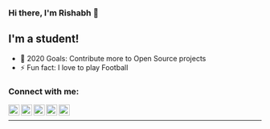 ### Hi there, I'm Rishabh 👋

## I'm a student!
- 🥅 2020 Goals: Contribute more to Open Source projects
- ⚡ Fun fact: I love to play Football

### Connect with me:

[<img align="left" alt="iamrishabh07 | LinkedIn" width="22px" src="https://cdn.jsdelivr.net/npm/simple-icons@v3/icons/linkedin.svg" />][linkedin]
[<img align="left" alt="iamrishabh07 | Github" width="22px" src="https://cdn.jsdelivr.net/npm/simple-icons@v3/icons/github.svg" />][github]
[<img align="left" alt="iamRishabh07 | Gitlab" width="22px" src="https://cdn.jsdelivr.net/npm/simple-icons@v3/icons/gitlab.svg" />][gitlab]
[<img align="left" alt="iamrishabh | Keybase" width="22px" src="https://cdn.jsdelivr.net/npm/simple-icons@v3/icons/keybase.svg" />][keybase]
[<img align="left" alt="iamRishabh05 | Reddit" width="22px" src="https://cdn.jsdelivr.net/npm/simple-icons@v3/icons/reddit.svg" />][reddit]


<br />

---



[linkedin]: https://www.linkedin.com/in/iamrishabh07
[keybase]: https://keybase.io/iamrishabh
[reddit]: https://www.reddit.com/user/iamRishabh05/
[gitlab]: https://gitlab.com/iamRishabh07
[github]: https://github.com/iamrishabh07


